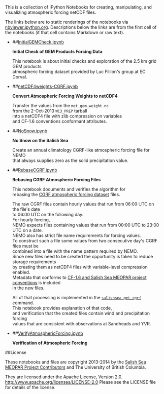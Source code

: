 This is a collection of IPython Notebooks for creating,
manipulating, and visualizing atmospheric forcing netCDF files.

The links below are to static renderings of the notebooks via
[nbviewer.ipython.org](http://nbviewer.ipython.org/).
Descriptions below the links are from the first cell of the notebooks
(if that cell contains Markdown or raw text).

* ##[InitialGEMCheck.ipynb](http://nbviewer.ipython.org/urls/bitbucket.org/salishsea/tools/raw/tip/I_ForcingFiles/Atmos/InitialGEMCheck.ipynb)  
    
    **Initial Check of GEM Products Forcing Data**  
      
    This notebook is about initial checks and exploration of the 2.5 km grid GEM products  
    atmospheric forcing dataset provided by Luc Fillion's group at EC Dorval.  

* ##[netCDF4weights-CGRF.ipynb](http://nbviewer.ipython.org/urls/bitbucket.org/salishsea/tools/raw/tip/I_ForcingFiles/Atmos/netCDF4weights-CGRF.ipynb)  
    
    **Convert Atmospheric Forcing Weights to netCDF4**  
      
    Transfer the values from the `met_gem_weight.nc`   
    from the 2-Oct-2013 `WC3_PREP` tarball  
    into a netCDF4 file with zlib compression on variables  
    and CF-1.6 conventions conformant attributes.  

* ##[NoSnow.ipynb](http://nbviewer.ipython.org/urls/bitbucket.org/salishsea/tools/raw/tip/I_ForcingFiles/Atmos/NoSnow.ipynb)  
    
    **No Snow on the Salish Sea**  
      
    Create an annual climatology CGRF-like atmospheric forcing file for NEMO  
    that always supplies zero as the solid precipitation value.  

* ##[RebaseCGRF.ipynb](http://nbviewer.ipython.org/urls/bitbucket.org/salishsea/tools/raw/tip/I_ForcingFiles/Atmos/RebaseCGRF.ipynb)  
    
    **Rebasing CGRF Atmospheric Forcing Files**  
      
    This notebook documents and verifies the algorithm for  
    rebasing the [CGRF atmospheric forcing dataset][CGRF dataset] files.  
      
    [CGRF dataset]: http://salishsea-meopar-docs.readthedocs.org/en/latest/code-notes/salishsea-nemo/nemo-forcing/atmospheric.html#cgrf-dataset  
      
    The raw CGRF files contain hourly values that run from 06:00 UTC on the file's date  
    to 06:00 UTC on the following day.  
    For hourly forcing,  
    NEMO expects files containing values that run from 00:00 UTC to 23:00 UTC on a date.  
    NEMO also has strict file name requirements for forcing values.  
    To construct such a file some values from two consecutive day's CGRF files must be  
    combined into a file with the name pattern required by NEMO.  
    Since new files need to be created the opportunity is taken to reduce storage requirements  
    by creating them as netCDF4 files with variable-level compression enabled.  
    Metadata that conforms to [CF-1.6 and Salish Sea MEOPAR project conventions][netCDF4 conventions] is included  
    in the new files.  
      
    [netCDF4 conventions]: http://salishsea-meopar-docs.readthedocs.org/en/latest/code-notes/salishsea-nemo/nemo-forcing/netcdf4.html#netcdf4-file-conventions  
      
    All of that processing is implemented in the [`salishsea get_cgrf`][salishsea get_cgrf] command.  
    This notebook provides explanation of that code,  
    and verification that the created files contain wind and precipitation forcing  
    values that are consistent with observations at Sandheads and YVR.  
      
    [salishsea get_cgrf]: http://salishsea-meopar-tools.readthedocs.org/en/latest/SalishSeaCmd/salishsea-cmd.html#get-cgrf-sub-command  

* ##[VerifyAtmosphericForcing.ipynb](http://nbviewer.ipython.org/urls/bitbucket.org/salishsea/tools/raw/tip/I_ForcingFiles/Atmos/VerifyAtmosphericForcing.ipynb)  
    
    **Verification of Atmospheric Forcing**  


##License

These notebooks and files are copyright 2013-2014
by the [Salish Sea MEOPAR Project Contributors](https://bitbucket.org/salishsea/docs/src/tip/CONTRIBUTORS.rst)
and The University of British Columbia.

They are licensed under the Apache License, Version 2.0.
http://www.apache.org/licenses/LICENSE-2.0
Please see the LICENSE file for details of the license.
